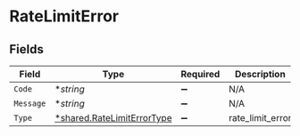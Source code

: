 # RateLimitError


## Fields

| Field                                                                   | Type                                                                    | Required                                                                | Description                                                             |
| ----------------------------------------------------------------------- | ----------------------------------------------------------------------- | ----------------------------------------------------------------------- | ----------------------------------------------------------------------- |
| `Code`                                                                  | **string*                                                               | :heavy_minus_sign:                                                      | N/A                                                                     |
| `Message`                                                               | **string*                                                               | :heavy_minus_sign:                                                      | N/A                                                                     |
| `Type`                                                                  | [*shared.RateLimitErrorType](../../models/shared/ratelimiterrortype.md) | :heavy_minus_sign:                                                      | rate_limit_error                                                        |